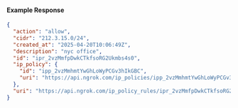 <!-- Code generated for API Clients. DO NOT EDIT. -->
#### Example Response
```json
{
  "action": "allow",
  "cidr": "212.3.15.0/24",
  "created_at": "2025-04-20T10:06:49Z",
  "description": "nyc office",
  "id": "ipr_2vzMmfpDwkCTkfsoRG2Ukmbs4s0",
  "ip_policy": {
    "id": "ipp_2vzMmhmtYwGhLoWyPCGv3hIkGBC",
    "uri": "https://api.ngrok.com/ip_policies/ipp_2vzMmhmtYwGhLoWyPCGv3hIkGBC"
  },
  "uri": "https://api.ngrok.com/ip_policy_rules/ipr_2vzMmfpDwkCTkfsoRG2Ukmbs4s0"
}
